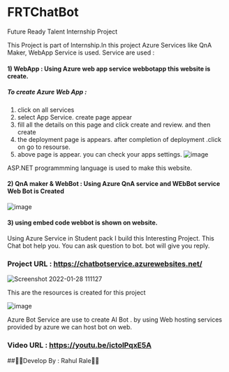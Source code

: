 # FRTChatBot
Future Ready Talent Internship Project

This Project is part of Internship.In this project Azure Services like QnA Maker, WebApp Service is used. 
Service are used :
#### 1) WebApp : Using Azure web app service webbotapp this website is create.
##### To create Azure Web App :
  1) click on all services
  2) select App Service. create page appear
  3) fill all the details on this page and click create and review. and then create
  4) the deployment page is appears. after completion of deployment .click on go to resourse.
  5) above page is appear. you can check your apps settings.
![image](https://user-images.githubusercontent.com/84489118/151497663-d340849b-9c76-4a3a-90d2-af0e82f822ac.png)

  ASP.NET programmming language is used to make this website. 
#### 2) QnA maker & WebBot : Using Azure QnA service and WEbBot service Web Bot is Created
![image](https://user-images.githubusercontent.com/84489118/151497755-3a8ef243-af6c-4823-973e-6ec0ad9c9ffb.png)

#### 3) using embed code webbot is shown on website.
Using Azure Service in Student pack I build this Interesting Project.
This Chat bot help you. You can ask question to bot. bot will give you reply.

### Project URL : https://chatbotservice.azurewebsites.net/

![Screenshot 2022-01-28 111127](https://user-images.githubusercontent.com/84489118/151493797-c5ea2df7-8066-4324-9d22-02e36189d730.jpg)

This are the resources is created for this project 

![image](https://user-images.githubusercontent.com/84489118/151494031-91f5eb18-8927-4b1b-bbbc-a2267b799a3a.png)

Azure Bot Service are use to create AI Bot .
by using Web hosting services provided by azure we can host bot on web.

### Video URL : https://youtu.be/ictolPqxE5A

##🙏🙏Develop By : Rahul Rale🙏🙏

